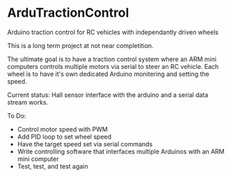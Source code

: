 ArduTractionControl
===================

Arduino traction control for RC vehicles with independantly driven wheels 

This is a long term project at not near completition.

The ultimate goal is to have a traction control system where an ARM mini computers controls multiple motors via serial to steer an RC vehicle.  Each wheel is to have it's own dedicated Arduino monitering and setting the speed.

Current status:
  Hall sensor interface with the arduino and a serial data stream works.
  
To Do:
  - Control motor speed with PWM
  - Add PID loop to set wheel speed
  - Have the target speed set via serial commands
  - Write controlling software that interfaces multiple Arduinos with an ARM mini computer
  - Test, test, and test again
